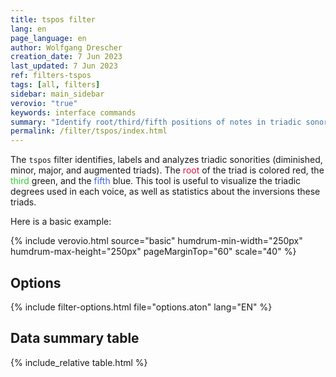```yaml
---
title: tspos filter
lang: en
page_language: en
author: Wolfgang Drescher
creation_date: 7 Jun 2023
last_updated: 7 Jun 2023
ref: filters-tspos
tags: [all, filters]
sidebar: main_sidebar
verovio: "true"
keywords: interface commands 
summary: "Identify root/third/fifth positions of notes in triadic sonorities."
permalink: /filter/tspos/index.html
---
```


The `tspos` filter identifies, labels and analyzes triadic sonorities
(diminished, minor, major, and augmented triads).  The <span
style="color:#DC143C;">root</span> of the triad is colored red, the
<span style="color:#32CD32;">third</span> green, and the <span
style="color:#4169E1;">fifth</span> blue.  This tool is useful to
visualize the triadic degrees used in each voice, as well as
statistics about the inversions these triads.

Here is a basic example:

{% include verovio.html
	source="basic"
	humdrum-min-width="250px"
	humdrum-max-height="250px"
	pageMarginTop="60"
	scale="40"
%}
<script type="application/x-humdrum" id="basic">
!!!filter: tspos
**kern	**kern	**kern	**kern
4C	4G	4e	4cc
4CC	4G	4f	4cc
4B	4G	4g	4dd
=	=	=	=
*-	*-	*-	*-
</script>


## Options ##

{% include filter-options.html file="options.aton" lang="EN" %}

## Data summary table ##

{% include_relative table.html %}



